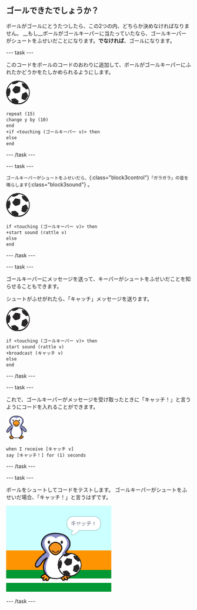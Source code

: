 ## ゴールできたでしょうか？

ボールがゴールにとうたつしたら、この2つの内、どちらか決めなければなりません。 __もし__ボールがゴールキーパーに当たっていたなら、ゴールキーパーがシュートをふせいだことになります。__でなければ__、ゴールになります。

--- task ---

このコードをボールのコードのおわりに追加して、ボールがゴールキーパーにふれたかどうかをたしかめられるようにします。

![ボールのスプライト](images/football-sprite.png)

```blocks3
repeat (15)
change y by (10)
end
+if <touching (ゴールキーパー v)> then
else
end
```

--- /task ---

--- task ---

`ゴールキーパーがシュートをふせいだら、`{:class="block3control"}`「ガラガラ」の音を鳴らします`{:class="block3sound"} 。

![ボールのスプライト](images/football-sprite.png)

```blocks3
if <touching (ゴールキーパー v)> then
+start sound (rattle v)
else
end
```

--- /task ---

--- task ---

ゴールキーパーにメッセージを送って、キーパーがシュートをふせいだことを知らせることもできます。

シュートがふせがれたら、「キャッチ」メッセージを送ります。

![ボールのスプライト](images/football-sprite.png)

```blocks3
if <touching (ゴールキーパー v)> then
start sound (rattle v)
+broadcast (キャッチ v)
else
end
```

--- /task ---

--- task ---

これで、ゴールキーパーがメッセージを受け取ったときに「キャッチ！」と言うようにコードを入れることができます。

![ゴールキーパーのスプライト](images/goalie-sprite.png)

```blocks3
when I receive [キャッチ v]
say [キャッチ！] for (1) seconds
```

--- /task ---

--- task ---

ボールをシュートしてコードをテストします。 ゴールキーパーがシュートをふせいだ場合、「キャッチ！」と言うはずです。

![スクリーンショット](images/goalie-save-test.png)

--- /task ---
